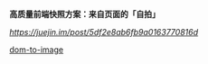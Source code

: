 **高质量前端快照方案：来自页面的「自拍」**

*https://juejin.im/post/5df2e8ab6fb9a0163770816d*



[dom-to-image](https://github.com/tsayen/dom-to-image)

